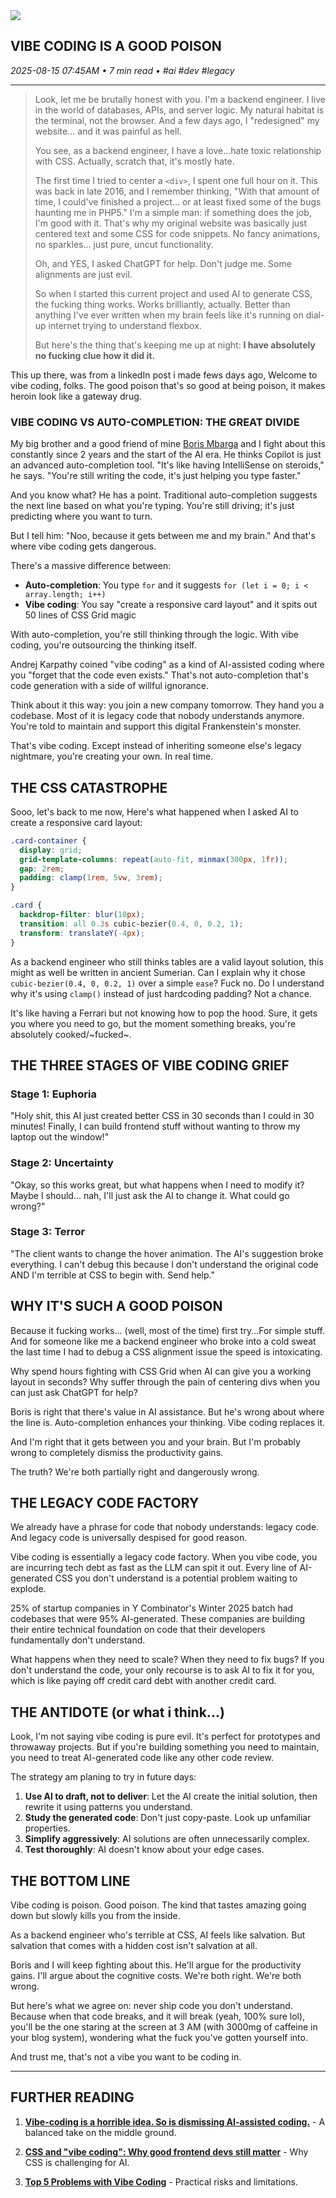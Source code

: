 <img src="https://cdn.jsdelivr.net/gh/sanix-darker/sanixdk.xyz@master/content/assets/vibe-coding-is-a-good-poison/vibe-code.png" />

## VIBE CODING IS A GOOD POISON

*2025-08-15 07:45AM • 7 min read • #ai #dev #legacy*

---

> Look, let me be brutally honest with you. I'm a backend engineer. I live in the world of databases, APIs, and server logic. My natural habitat is the terminal, not the browser. And a few days ago, I "redesigned" my website... and it was painful as hell.
>
> You see, as a backend engineer, I have a love...hate toxic relationship with CSS. Actually, scratch that, it's mostly hate.
>
> The first time I tried to center a `<div>`, I spent one full hour on it. This was back in late 2016, and I remember thinking, "With that amount of time, I could've finished a project… or at least fixed some of the bugs haunting me in PHP5." I'm a simple man: if something does the job, I'm good with it. That's why my original website was basically just centered text and some CSS for code snippets. No fancy animations, no sparkles... just pure, uncut functionality.
>
> Oh, and YES, I asked ChatGPT for help. Don't judge me. Some alignments are just evil.
>
> So when I started this current project and used AI to generate CSS, the fucking thing works. Works brilliantly, actually. Better than anything I've ever written when my brain feels like it's running on dial-up internet trying to understand flexbox.
>
> But here's the thing that's keeping me up at night: **I have absolutely no fucking clue how it did it.**

This up there, was from a linkedIn post i made fews days ago,
Welcome to vibe coding, folks. The good poison that's so good at being poison, it makes heroin look like a gateway drug.

### VIBE CODING VS AUTO-COMPLETION: THE GREAT DIVIDE

My big brother and a good friend of mine [Boris Mbarga](https://github.com/elhmn) and I fight about this constantly since 2 years and the start of the AI era. He thinks Copilot is just an advanced auto-completion tool. "It's like having IntelliSense on steroids," he says. "You're still writing the code, it's just helping you type faster."

And you know what? He has a point. Traditional auto-completion suggests the next line based on what you're typing. You're still driving; it's just predicting where you want to turn.

But I tell him: "Noo, because it gets between me and my brain." And that's where vibe coding gets dangerous.

There's a massive difference between:
- **Auto-completion**: You type `for` and it suggests `for (let i = 0; i < array.length; i++)`
- **Vibe coding**: You say "create a responsive card layout" and it spits out 50 lines of CSS Grid magic

With auto-completion, you're still thinking through the logic. With vibe coding, you're outsourcing the thinking itself.

Andrej Karpathy coined "vibe coding" as a kind of AI-assisted coding where you "forget that the code even exists." That's not auto-completion  that's code generation with a side of willful ignorance.

Think about it this way: you join a new company tomorrow. They hand you a codebase. Most of it is legacy code that nobody understands anymore. You're told to maintain and support this digital Frankenstein's monster.

That's vibe coding. Except instead of inheriting someone else's legacy nightmare, you're creating your own. In real time.

## THE CSS CATASTROPHE

Sooo, let's back to me now,
Here's what happened when I asked AI to create a responsive card layout:

```css
.card-container {
  display: grid;
  grid-template-columns: repeat(auto-fit, minmax(300px, 1fr));
  gap: 2rem;
  padding: clamp(1rem, 5vw, 3rem);
}

.card {
  backdrop-filter: blur(10px);
  transition: all 0.3s cubic-bezier(0.4, 0, 0.2, 1);
  transform: translateY(-4px);
}
```

As a backend engineer who still thinks tables are a valid layout solution, this might as well be written in ancient Sumerian. Can I explain why it chose `cubic-bezier(0.4, 0, 0.2, 1)` over a simple `ease`? Fuck no. Do I understand why it's using `clamp()` instead of just hardcoding padding? Not a chance.

It's like having a Ferrari but not knowing how to pop the hood. Sure, it gets you where you need to go, but the moment something breaks, you're absolutely cooked/~fucked~.

## THE THREE STAGES OF VIBE CODING GRIEF

### **Stage 1: Euphoria**
"Holy shit, this AI just created better CSS in 30 seconds than I could in 30 minutes! Finally, I can build frontend stuff without wanting to throw my laptop out the window!"

### **Stage 2: Uncertainty**
"Okay, so this works great, but what happens when I need to modify it? Maybe I should... nah, I'll just ask the AI to change it. What could go wrong?"

### **Stage 3: Terror**
"The client wants to change the hover animation. The AI's suggestion broke everything. I can't debug this because I don't understand the original code AND I'm terrible at CSS to begin with. Send help."

## WHY IT'S SUCH A GOOD POISON

Because it fucking works... (well, most of the time) first try...For simple stuff. And for someone like me  a backend engineer who broke into a cold sweat the last time I had to debug a CSS alignment issue  the speed is intoxicating.

Why spend hours fighting with CSS Grid when AI can give you a working layout in seconds? Why suffer through the pain of centering divs when you can just ask ChatGPT for help?

Boris is right that there's value in AI assistance. But he's wrong about where the line is. Auto-completion enhances your thinking. Vibe coding replaces it.

And I'm right that it gets between you and your brain. But I'm probably wrong to completely dismiss the productivity gains.

The truth? We're both partially right and dangerously wrong.

## THE LEGACY CODE FACTORY

We already have a phrase for code that nobody understands: legacy code. And legacy code is universally despised for good reason.

Vibe coding is essentially a legacy code factory. When you vibe code, you are incurring tech debt as fast as the LLM can spit it out. Every line of AI-generated CSS you don't understand is a potential problem waiting to explode.

25% of startup companies in Y Combinator's Winter 2025 batch had codebases that were 95% AI-generated. These companies are building their entire technical foundation on code that their developers fundamentally don't understand.

What happens when they need to scale? When they need to fix bugs? If you don't understand the code, your only recourse is to ask AI to fix it for you, which is like paying off credit card debt with another credit card.

## THE ANTIDOTE (or what i think...)

Look, I'm not saying vibe coding is pure evil. It's perfect for prototypes and throwaway projects. But if you're building something you need to maintain, you need to treat AI-generated code like any other code review.

The strategy am planing to try in future days:

1. **Use AI to draft, not to deliver**: Let the AI create the initial solution, then rewrite it using patterns you understand.
2. **Study the generated code**: Don't just copy-paste. Look up unfamiliar properties.
3. **Simplify aggressively**: AI solutions are often unnecessarily complex.
4. **Test thoroughly**: AI doesn't know about your edge cases.

## THE BOTTOM LINE

Vibe coding is poison. Good poison. The kind that tastes amazing going down but slowly kills you from the inside.

As a backend engineer who's terrible at CSS, AI feels like salvation. But salvation that comes with a hidden cost isn't salvation at all.

Boris and I will keep fighting about this. He'll argue for the productivity gains. I'll argue about the cognitive costs. We're both right. We're both wrong.

But here's what we agree on: never ship code you don't understand. Because when that code breaks, and it will break (yeah, 100% sure lol),  you'll be the one staring at the screen at 3 AM (with 3000mg of caffeine in your blog system), wondering what the fuck you've gotten yourself into.

And trust me, that's not a vibe you want to be coding in.

---

## FURTHER READING

1. **[Vibe-coding is a horrible idea. So is dismissing AI-assisted coding.](https://waleedk.medium.com/vibe-coding-is-a-horrible-idea-so-is-dismissing-ai-assisted-coding-d6288b288af7)** - A balanced take on the middle ground.

2. **[CSS and "vibe coding": Why good frontend devs still matter](https://medium.com/@karstenbiedermann/css-and-vibe-coding-why-good-frontend-devs-still-matter-in-the-age-of-ai-09797a7f1287)** - Why CSS is challenging for AI.

3. **[Top 5 Problems with Vibe Coding](https://www.glideapps.com/blog/vibe-coding-risks)** - Practical risks and limitations.

